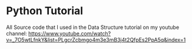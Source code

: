 # Python Tutorial
All Source code that I used in the Data Structure tutorial on my youtube channel:
https://www.youtube.com/watch?v=_7O5wtLfnkY&list=PLgcrZcbmgo4m3e3mB3j4t2QfpEs2PpA5q&index=1
